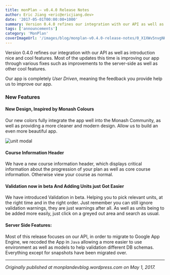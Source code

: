 ```yaml
---
title: monPlan — v0.4.0 Release Notes
author: Eric Jiang <eric@ericjiang.dev>
date: '2017-05-01T00:00:00+1000'
summary: Version 0.4.0 refines our integration with our API as well as introduction nice and cool features. Most of the updates this time is improving our app through various fixes such as improvements to the server-side as well as other cool features.
tags: ['announcements']
category: 'MonPlan'
coverImageUrl: '/images/blog/monplan-v0.4.0-release-notes/0_X1XWv5nvgNHLpnEm_.png'
---
```


Version 0.4.0 refines our integration with our API as well as introduction nice and cool features. Most of the updates this time is improving our app through various fixes such as improvements to the server-side as well as other cool features.

Our app is completely _User Driven_, meaning the feedback you provide help us to improve our app.

### New Features

#### New Design, Inspired by Monash Colours

Our new colors fully integrate the app well into the Monash Community, as well as providing a more cleaner and modern design. Allow us to build an even more beautiful app.

![unit modal](/images/blog/monplan-v0.4.0-release-notes/0_rZsSvH8mlDi4geYG_.png)

#### Course Information Header

We have a new course information header, which displays critical information about the progression of your plan as well as core course information. Otherwise view your course as normal.

#### Validation now in beta And Adding Units just Got Easier

We have introduced Validation in beta. Helping you to pick relevant units, at the right time and in the right order. Just remember you can still ignore validation warnings, they are just warnings after all. As well as units being to be added more easily, just click on a greyed out area and search as usual.

#### Server Side Features:

Most of this release focuses on our API, in order to migrate to Google App Engine, we recoded the App in `Java` allowing a more easier to use environment as well as models to help validation different DB schemas. Everything except for snapshots have been migrated over.

---

_Originally published at monplandevblog.wordpress.com on May 1, 2017._
